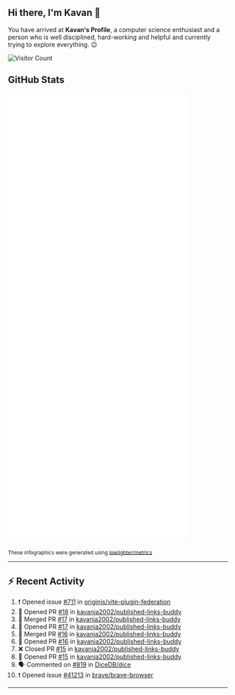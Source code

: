 ## Hi there, I'm Kavan 👋

You have arrived at **Kavan's Profile**, a computer science enthusiast and a person who is well disciplined, hard-working and helpful and currently trying to explore everything. 😉

![Visitor Count](https://profile-counter.glitch.me/kavania2002/count.svg)

## GitHub Stats

![](./github-metrics.svg)

<sub>These infographics were generated using [lowlighter/metrics](https://github.com/lowlighter/metrics)</sub>

---

## :zap: Recent Activity

<!--START_SECTION:activity-->
1. ❗ Opened issue [#711](https://github.com/originjs/vite-plugin-federation/issues/711) in [originjs/vite-plugin-federation](https://github.com/originjs/vite-plugin-federation)
2. 💪 Opened PR [#18](https://github.com/kavania2002/published-links-buddy/pull/18) in [kavania2002/published-links-buddy](https://github.com/kavania2002/published-links-buddy)
3. 🎉 Merged PR [#17](https://github.com/kavania2002/published-links-buddy/pull/17) in [kavania2002/published-links-buddy](https://github.com/kavania2002/published-links-buddy)
4. 💪 Opened PR [#17](https://github.com/kavania2002/published-links-buddy/pull/17) in [kavania2002/published-links-buddy](https://github.com/kavania2002/published-links-buddy)
5. 🎉 Merged PR [#16](https://github.com/kavania2002/published-links-buddy/pull/16) in [kavania2002/published-links-buddy](https://github.com/kavania2002/published-links-buddy)
6. 💪 Opened PR [#16](https://github.com/kavania2002/published-links-buddy/pull/16) in [kavania2002/published-links-buddy](https://github.com/kavania2002/published-links-buddy)
7. ❌ Closed PR [#15](https://github.com/kavania2002/published-links-buddy/pull/15) in [kavania2002/published-links-buddy](https://github.com/kavania2002/published-links-buddy)
8. 💪 Opened PR [#15](https://github.com/kavania2002/published-links-buddy/pull/15) in [kavania2002/published-links-buddy](https://github.com/kavania2002/published-links-buddy)
9. 🗣 Commented on [#819](https://github.com/DiceDB/dice/issues/819#issuecomment-2435793116) in [DiceDB/dice](https://github.com/DiceDB/dice)
10. ❗ Opened issue [#41213](https://github.com/brave/brave-browser/issues/41213) in [brave/brave-browser](https://github.com/brave/brave-browser)
<!--END_SECTION:activity-->

---
